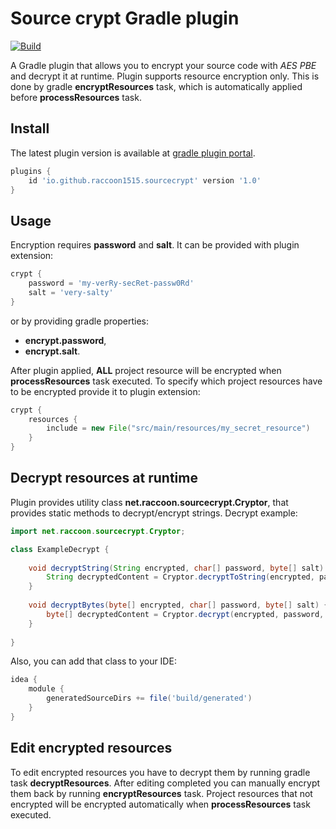 # Source crypt Gradle plugin

[![Build](https://github.com/raccoon1515/source-crypt-gradle-plugin/actions/workflows/gradle.yml/badge.svg)](https://github.com/raccoon1515/source-crypt-gradle-plugin/actions/workflows/gradle.yml)

A Gradle plugin that allows you to encrypt your source code with _AES PBE_ and decrypt it at runtime.
Plugin supports resource encryption only. This is done by gradle **encryptResources** task,
which is automatically applied before **processResources** task.

## Install

The latest plugin version is available
at [gradle plugin portal](https://plugins.gradle.org/plugin/io.github.raccoon1515.sourcecrypt).

```groovy
plugins {
    id 'io.github.raccoon1515.sourcecrypt' version '1.0'
}
```

## Usage

Encryption requires **password** and **salt**. It can be provided with plugin extension:

```groovy
crypt {
    password = 'my-verRy-secRet-passw0Rd'
    salt = 'very-salty'
}
```

or by providing gradle properties:

* **encrypt.password**,
* **encrypt.salt**.

After plugin applied, **ALL** project resource will be encrypted when **processResources** task executed.
To specify which project resources have to be encrypted provide it to plugin extension:

```groovy
crypt {
    resources {
        include = new File("src/main/resources/my_secret_resource")
    }
}
```

## Decrypt resources at runtime

Plugin provides utility class **net.raccoon.sourcecrypt.Cryptor**, that provides static methods to decrypt/encrypt
strings.
Decrypt example:

```java
import net.raccoon.sourcecrypt.Cryptor;

class ExampleDecrypt {
    
    void decryptString(String encrypted, char[] password, byte[] salt) {
        String decryptedContent = Cryptor.decryptToString(encrypted, password, salt);
    }
    
    void decryptBytes(byte[] encrypted, char[] password, byte[] salt) {
        byte[] decryptedContent = Cryptor.decrypt(encrypted, password, salt);
    }
    
}
```

Also, you can add that class to your IDE:
```groovy
idea {
    module {
        generatedSourceDirs += file('build/generated')
    }
}
```

## Edit encrypted resources

To edit encrypted resources you have to decrypt them by running gradle task **decryptResources**. 
After editing completed you can manually encrypt them back by running **encryptResources** task. 
Project resources that not encrypted will be encrypted automatically when **processResources** task executed.
